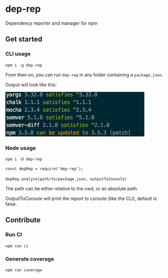 # dep-rep

Dependency reporter and manager for npm

## Get started

### CLI usage

    npm i -g dep-rep
    
From then on, you can run `dep-rep` in any folder containing a `package.json`.

Output will look like this:

![Image of CLI output](assets/out.png)

### Node usage

    npm i -D dep-rep    

```
const depRep = require('dep-rep');

depRep.analyze(path/to/package.json, outputToConsole)
```

The path can be either relative to the cwd, or an absolute path.

OutputToConsole will print the report to console (like the CLI), default is false.

## Contribute

### Run CI

    npm run ci
    
### Generate coverage
  
    npm run coverage
